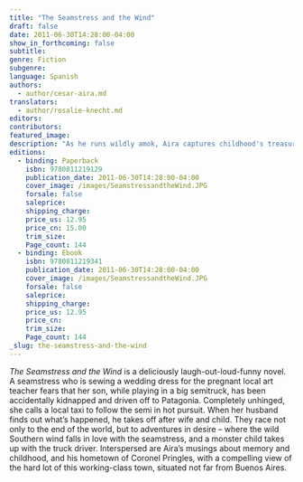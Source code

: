 ```yaml
---
title: "The Seamstress and the Wind"
draft: false
date: 2011-06-30T14:28:00-04:00
show_in_forthcoming: false
subtitle:
genre: Fiction
subgenre:
language: Spanish
authors:
  - author/cesar-aira.md
translators:
  - author/rosalie-knecht.md
editors:
contributors:
featured_image:
description: "As he runs wildly amok, Aira captures childhood's treasures – the reality of the fable and the delirium of invention – in this hilariously funny book. "
editions:
  - binding: Paperback
    isbn: 9780811219129
    publication_date: 2011-06-30T14:28:00-04:00
    cover_image: /images/SeamstressandtheWind.JPG
    forsale: false
    saleprice:
    shipping_charge:
    price_us: 12.95
    price_cn: 15.00
    trim_size:
    Page_count: 144
  - binding: Ebook
    isbn: 9780811219341
    publication_date: 2011-06-30T14:28:00-04:00
    cover_image: /images/SeamstressandtheWind.JPG
    forsale: false
    saleprice:
    shipping_charge:
    price_us: 12.95
    price_cn:
    trim_size:
    Page_count: 144
_slug: the-seamstress-and-the-wind
---
```


_The Seamstress and the Wind_ is a deliciously laugh-out-loud-funny novel. A seamstress who is sewing a wedding dress for the pregnant local art teacher fears that her son, while playing in a big semitruck, has been accidentally kidnapped and driven off to Patagonia. Completely unhinged, she calls a local taxi to follow the semi in hot pursuit. When her husband finds out what’s happened, he takes off after wife and child. They race not only to the end of the world, but to adventures in desire – where the wild Southern wind falls in love with the seamstress, and a monster child takes up with the truck driver. Interspersed are Aira’s musings about memory and childhood, and his hometown of Coronel Pringles, with a compelling view of the hard lot of this working-class town, situated not far from Buenos Aires.


